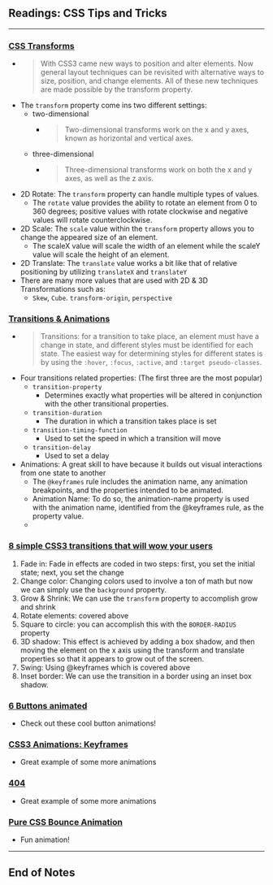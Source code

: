 ## Readings: CSS Tips and Tricks
***
### [CSS Transforms](https://learn.shayhowe.com/advanced-html-css/css-transforms/)
- > With CSS3 came new ways to position and alter elements. Now general layout techniques can be revisited with alternative ways to size, position, and change elements. All of these new techniques are made possible by the transform property.
- The `transform` property come ins two different settings:
  * two-dimensional
    * > Two-dimensional transforms work on the x and y axes, known as horizontal and vertical axes.
  * three-dimensional
    * > Three-dimensional transforms work on both the x and y axes, as well as the z axis.
- 2D Rotate: The `transform` property can handle multiple types of values.
  * The `rotate` value provides the ability to rotate an element from 0 to 360 degrees; positive values with rotate clockwise and negative values will rotate counterclockwise.
- 2D Scale: The `scale` value within the `transform` property allows you to change the appeared size of an element.
  * The scaleX value will scale the width of an element while the scaleY value will scale the height of an element.
- 2D Translate: The `translate` value works a bit like that of relative positioning by utilizing `translateX` and `translateY`
- There are many more values that are used with 2D & 3D Transformations such as:
  * `Skew`, `Cube`. `transform-origin`, `perspective`

### [Transitions & Animations](https://learn.shayhowe.com/advanced-html-css/transitions-animations/)
- > Transitions: for a transition to take place, an element must have a change in state, and different styles must be identified for each state. The easiest way for determining styles for different states is by using the `:hover`, `:focus`, `:active`, and `:target pseudo-classes`.
- Four transitions related properties: (The first three are the most popular)
  * `transition-property`
    * Determines exactly what properties will be altered in conjunction with the other transitional properties.
  * `transition-duration`
    * The duration in which a transition takes place is set
  * `transition-timing-function`
    * Used to set the speed in which a transition will move
  * `transition-delay`
    * Used to set a delay
- Animations: A great skill to have because it builds out visual interactions from one state to another
  * The `@keyframes` rule includes the animation name, any animation breakpoints, and the properties intended to be animated.
  * Animation Name: To do so, the animation-name property is used with the animation name, identified from the @keyframes rule, as the property value.
  * 
### [8 simple CSS3 transitions that will wow your users](https://www.webdesignerdepot.com/2014/05/8-simple-css3-transitions-that-will-wow-your-users)
1. Fade in: Fade in effects are coded in two steps: first, you set the initial state; next, you set the change
2. Change color: Changing colors used to involve a ton of math but now we can simply use the `background` property.
3. Grow & Shrink: We can use the `transform` property to accomplish grow and shrink
4. Rotate elements: covered above
5. Square to circle: you can accomplish this with the `BORDER-RADIUS` property
6. 3D shadow: This effect is achieved by adding a box shadow, and then moving the element on the x axis using the transform and translate properties so that it appears to grow out of the screen.
7. Swing: Using @keyframes which is covered above
8. Inset border: We can use the transition in a border using an inset box shadow.
### [6 Buttons animated](https://codepen.io/retyui/pen/ByoaXV)
- Check out these cool button animations!
### [CSS3 Animations: Keyframes](https://codepen.io/akshaychauhan/pen/oAfae)
- Great example of some more animations
### [404](https://codepen.io/kieranfivestars/pen/MYdQxX)
- Great example of some more animations
### [Pure CSS Bounce Animation](https://codepen.io/dp_lewis/pen/gCfBv)
- Fun animation!
***
## End of Notes

